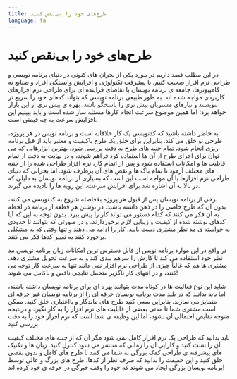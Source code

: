 ```yaml
---
title: طرح‌های خود را بی‌نقص کنید
language: fa
---
```


# طرح‌های خود را بی‌نقص کنید

در این مطلب قصد داریم در مورد یکی از بحران های کنونی در دنیای برنامه نویسی و طراحی نرم افزار صحبت کنیم. با پیشرفت تکنولوژی و افزایش وابستگی افراد و صنایع به کامپیوترها، جامعه ی برنامه نویسان با تقاضای فزاینده ای برای طراحی نرم افزارهای کاربردی مواجه شده اند. به طور طبیعی برنامه نویسی که بتواند کدهای خود را سریع تر بنویسند و نیازهای مشتریان بیش تری را پاسخگو باشد، بهره ی بیش تری از این بازار خواهد برد؛ اما همین موضوع سرعت انجام کارها مسئله ساز شده است و باید ببینیم این افزایش سرعت به چه قیمتی است.

به خاطر داشته باشید که کدنویسی یک کار خلاقانه است و برنامه نویس در هر پروژه، طرحی نو خلق می کند. بنابراین برای خلق یک طرح باکیفیت و معتبر باید از قبل برنامه ریزی انجام شود، تمام جنبه های طرح به دقت بررسی شود، بهترین ابزارهایی که می توان برای اجرای طرح از آن ها استفاده کرد فراهم شوند، و در نهایت به دقت از تمام قابلیت ها و امکانات استفاده شود و پس از اتمام کار، نرم افزار طراحی شده را از جنبه های مختلف آزمود تا تمام باگ ها و نقص های آن برطرف شود. اما بحرانی که دنیای طراحی نرم افزارها با آن مواجه است این است که بسیاری از برنامه نویسان به دلیلی که در بالا به آن اشاره شد برای افزایش سرعت، این رویه ها را نادیده می گیرند.

برخی از برنامه نویسان پس از قبول هر پروژه بلافاصله شروع به کدنویسی می کنند، بدون آن که طرح خاصی را در ذهن داشته باشند. در نوشتن هر قطعه از برنامه در لحظه به آن فکر می کنند که کدام دستور می تواند کار را پیش ببرد. بدون توجه به این که آیا کدهای نوشته شده از کیفیت و زیبایی لازم برخوردارند، و در صورتی که بتوانند تا حدودی به خواسته ی مد نظر مشتری دست یابند، کار را ادامه می دهند و تنها وقتی که به مشکلی برخورد کنند به تغییر کدها فکر می کنند.

در واقع در این موارد برنامه نویس از قابل دسترس ترین امکانات زبان برنامه نویسی مد نظر خود استفاده می کند تا کارش را سرهم بندی کند و به سرعت تحویل مشتری دهد. مشتری ها هم که غالباً چیزی از طراحی نرم افزار نمی دانند تنها به سرعت کار توجه می کنند، و در انتهای کار ناگزیر متحمل نتایجی ناقص و ناکامل می شوند!

شاید این نوع فعالیت ها در کوتاه مدت بتوانند بهره ای برای برنامه نویسان داشته باشند، اما باید بدانید که در بلند مدت برنامه نویسان حرفه ای را از برنامه نویسان غیر حرفه ای متمایز می سازند. بنابراین سعی کنید طرح های ماندگار و بااعتباری خلق کنید. ممکن است مشتری شما تا مدتی بعضی از قابلیت های نرم افزار را به کار نگیرد و درنتیجه متوجه نقایص احتمالی آن نشود، اما این وظیفه ی شما است که نرم افزار خود را به دقت بررسی کنید.

باید بدانید که طراحی یک نرم افزار کامل نمی شود مگر آن که از جنبه های مختلف کیفیت آن را تست کنید و کارایی آن را زمانی که منتشر می شود کنترل کنید. زبان ها و تکنیک های پیشرفته ی طراحی کمک بزرگی به شما می کنند تا طرح های کامل و بدون نقصی خلق کنید و این حقیقت را بدانید که صرف نظر از کدها، طرح های بزرگ و عالی توسط برنامه نویسان بزرگی ایجاد می شوند که خود را وقف خبرگی در حرفه ی خود کرده اند!
